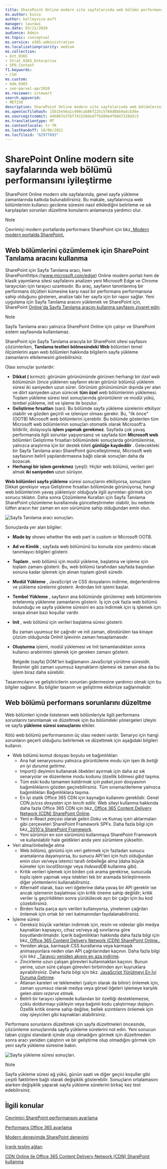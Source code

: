 ```yaml
---
title: SharePoint Online modern site sayfalarında web bölümü performansını iyileştirme
ms.author: kvice
author: kelleyvice-msft
manager: laurawi
ms.date: 03/11/2020
audience: Admin
ms.topic: conceptual
ms.service: o365-administration
ms.localizationpriority: medium
ms.collection:
- Ent_O365
- Strat_O365_Enterprise
- SPO_Content
f1.keywords:
- CSH
ms.custom:
- Adm_O365
- seo-marvel-apr2020
ms.reviewer: sstewart
search.appverid:
- MET150
description: SharePoint Online modern site sayfalarında web bölümlerinin performansını iyileştirmek için Sayfa Tanılama'yı kullanmayı öğrenin.
ms.openlocfilehash: 15b15e56a1c490cab86f225c5784d8bb9adcb36e
ms.sourcegitcommit: d4b867e37bf741528ded7fb289e4f6847228d2c5
ms.translationtype: MT
ms.contentlocale: tr-TR
ms.lasthandoff: 10/06/2021
ms.locfileid: "62977693"
---
```

# <a name="optimize-web-part-performance-in-sharepoint-online-modern-site-pages"></a>SharePoint Online modern site sayfalarında web bölümü performansını iyileştirme

SharePoint Online modern site sayfalarında, genel sayfa yükleme zamanlarında katkıda bulunabilirsiniz. Bu makale, sayfalarınıza web bölümlerinin kullanıcı gecikme süresini nasıl etkilediğini belirleme ve sık karşılaşılan sorunları düzeltme konularını anlamanıza yardımcı olur.

> [!NOTE]
> Çevrimiçi modern portallarda performans SharePoint için bkz[. Modern modern portalda SharePoint.](/sharepoint/modern-experience-performance)

## <a name="use-the-page-diagnostics-for-sharepoint-tool-to-analyze-web-parts"></a>Web bölümlerini çözümlemek için SharePoint Tanılama aracını kullanma

SharePoint için Sayfa Tanılama aracı, hem SharePointhttps://www.microsoft.com/edge) Online modern portalı hem de klasik yayımlama sitesi sayfalarını analizen yeni Microsoft Edge ve Chrome tarayıcıları için tarayıcı uzantısıdır. Bu araç, sayfanın tanımlanmış bir performans ölçütleri kümesine karşı nasıl bir performans performansına sahip olduğunu gösteren, analize tabi her sayfa için bir rapor sağlar. Yeni uygulama için Sayfa Tanılama aracını yüklemek ve SharePoint için, SharePoint [Online'da Sayfa Tanılama aracını kullanma sayfasını ziyaret edin](page-diagnostics-for-spo.md).

> [!NOTE]
> Sayfa Tanılama aracı yalnızca SharePoint Online için çalışır ve SharePoint sistem sayfasında kullanılamaz.

SharePoint için Sayfa Tanılama aracıyla bir SharePoint sitesi sayfasını çözümlerken, **Tanılama testleri bölmesindeki Web** bölümleri temel ölçümlerini aşan web bölümleri hakkında bilgilerin sayfa yükleme zamanlarını etkilemesini _görebilirsiniz._

Olası sonuçlar şunlardır:

- **Dikkat (** kırmızı): görünüm görünümünde görünen herhangi bir _özel web bölümünün_ (önce yüklenen sayfanın ekran görünür bölümü) yüklenm süresi iki saniyeden uzun sürer. Görünüm _görünümünün_ dışında yer alan ve dört saniyeden uzun sürecek **tüm özel** web bölümlerinin yüklemesi. Toplam yükleme süresi test sonuçlarında görüntülenir ve modül yükü, tembel yükleme, init ve işleme ile bozulur.
- **Geliştirme fırsatları** (sarı): Bu bölümde sayfa yükleme sürelerini etkiliyor olabilir ve gözden geçirili ve izleniyor olması gerekir. Bu, "ilk önce" (OOTB) Microsoft web bölümlerini içerebilir. Bu bölümde gösterilen tüm Microsoft web bölümlerinin sonuçları otomatik olarak Microsoft'a bildirilir, dolayısıyla **işlem yapmak gerekmez**. Sayfada çok yavaş performansla ilgili sorunlar yaşıyorsanız ve sayfada tüm **Microsoft web** bölümleri Geliştirme fırsatları bölümündeki sonuçlarda görüntülenirse, yalnızca araştırma için bir destek bileti **günlüğe kaydedilir** . Gelecekteki bir Sayfa Tanılama aracı SharePoint güncelleştirmesi, Microsoft web sayfasının belirli yapılandırmasına bağlı olarak sonuçları daha da bozacak.
- **Herhangi bir işlem gerekmez** (yeşil): Hiçbir web bölümü, verileri geri almak **iki saniyeden** uzun sürüyor.

**Web bölümleri sayfa yükleme** süresi sonuçlarını etkiliyorsa, sonuçların Dikkat gerekiyor veya Geliştirme  fırsatları bölümünde görünüyorsa, hangi web bölümlerinin yavaş yükleniyor olduğuyla ilgili ayrıntıları görmek için sonucu tıklatın. Daha sonra Çözümleme Kuralları için Sayfa Tanılama SharePoint çözümleme kurallarında güncelleştirmeler olabilir, bu nedenle lütfen aracın her zaman en son sürümüne sahip olduğundan emin olun.

![Sayfa Tanılama aracı sonuçları.](../media/modern-portal-optimization/pagediag-web-part.png)

Sonuçlarda yer alan bilgiler:

- **Made by** shows whether the web part is custom or Microsoft OOTB.
- **Ad ve Kimlik** , sayfada web bölümünü bu konuda size yardımcı olacak tanımlayıcı bilgileri gösterir.
- **Toplam** , web bölümü için modül yükleme, başlatma ve işleme için toplam zamanı gösterir. Bu, web bölümü tarafından sayfada başından sonuna kadar işlemek için alınan toplam göreli süredir.
- **Modül Yükleme** , JavaScript ve CSS dosyalarını indirme, değerlendirme ve yükleme sürelerini gösterir. Ardından Init işlemi başlar.
- **Tembel Yükleme** , sayfanın ana bölümünde görülemez web bölümlerinin ertelenmiş yüklenme zamanlarını gösterir. İş için çok fazla web bölümü bulunduğu ve sayfa yükleme süresini en aza indirmek için iş işlemek için sıraya alınan bazı koşullar vardır.
- **Init** , web bölümü için verileri başlatma süresi gösterir.

  Bu zaman uyumsuz bir çağrıdır ve init zaman, döndürülen taa kinaye çözüm olduğunda OnInit işlevinin zaman hesaplamasıdır.

- **Oluşturma** işlemi, modül yüklemesi ve Init tamamlandıktan sonra kullanıcı arabirimini işlemek için gereken zamanı gösterir.

  Belgede (sayfa) DOM'leri bağlamanın JavaScript yürütme süresidir.
  Resimler gibi zaman uyumsuz kaynakların işlemesi ek zaman alsa da bu işlem biraz daha sürebilir.

Tasarımcıların ve geliştiricilerin sorunları gidermesine yardımcı olmak için bu bilgiler sağlanır. Bu bilgiler tasarım ve geliştirme ekibinize sağlanmalıdır.

## <a name="remediate-web-part-performance-issues"></a>Web bölümü performans sorunlarını düzeltme

Web bölümleri içinde listelenen web bölümleriyle ilgili performans sorunlarını tanımlamak ve düzeltmek için bu bölümdeki yönergeleri izleyin ve sayfa **yükleme süresi sonuçlarını** etkiler.

Kötü web bölümü performansının üç olası nedeni vardır. Senaryo için hangi sorunların geçerli olduğunu belirlemek ve düzeltmek için aşağıdaki bilgileri kullanın.

- Web bölümü komut dosyası boyutu ve bağımlılıkları
  - Ana hat senaryosunu yalnızca görüntüleme modu için işen ilk _betiği en iyi duruma getirme_.
  - Import() deyimini kullanarak öbekleri ayırmak için daha az sık senaryolar ve düzenleme modu kodunu (özellik bölmesi _gibi)_ taşıma.
  - Tüm eski kodu tamamen _kaldırmak için paket.json_ dosyasının bağımlılıklarını gözden geçirebilirsiniz. Tüm sınama/derleme yalnızca bağımlılıkları Bağımlılıklara taşıma.
  - En iyi statik Office 365 CDN için kaynağın kullanımı gereklidir. Genel CDN _js/css dosyaları için tercih_ edilir. Web siteyi kullanma hakkında daha fazla Office 365 CDN için bkz[. Office 365 Content Delivery Network (CDN) SharePoint Online](use-microsoft-365-cdn-with-spo.md).
  - Yeni e-React _parçası_ olarak _gelen Doku_ ve Kumaş içeri aktarmaları gibi çerçeveleri SharePoint Framework SPFx. Daha fazla bilgi için bkz[. 2010'a SharePoint Framework](/sharepoint/dev/spfx/sharepoint-framework-overview).
  - Yeni sürümün en son sürümünü kullanmaya SharePoint Framework ve kullanılabilir hale geldikleri anda yeni sürümlere yükseltin.
- Veri alma/önbelleğe alma
  - Web bölümü, görüntü için veri getirmek için fazladan sunucu aramalarına dayanıyorsa, bu sunucu API'leri için hızlı olduğundan emin olun ve/veya istemci tarafı önbelleğe alma (daha büyük kümeler için _localStorage_ veya _IndexedDB_ kullanma gibi).
  - Kritik verileri işlemek için birden çok arama gerekirse, sunucuda toplu işlem yapmak veya istekleri tek bir aramada birleştirmenin diğer yöntemlerini kullanabilirsiniz.
  - Alternatif olarak, bazı veri öğelerine daha yavaş bir API gerektir ise ancak işlemenin başlatması için kritik öneme sahip değildir; kritik veriler iş geçirildikten sonra yürütülecek ayrı bir çağrı için bu kod çözebilirsiniz.
  - Birden fazla parça aynı verileri kullanıyorsa, yinelenen çağrıları önlemek için ortak bir veri katmanından faydalanabilirsiniz.
- İşleme süresi
  - Gereksiz büyük varlıkları indirmek için, resim ve videolar gibi medya kaynakları kapsayıcı, cihaz ve/veya ağ sınırlarına göre boyutlandırılmalıdır. İçerik bağımlılıkları hakkında daha fazla bilgi için bkz[. Office 365 Content Delivery Network (CDN) SharePoint Online..](use-microsoft-365-cdn-with-spo.md)
  - Yeniden akışa, karmaşık CSS kurallarına veya karmaşık animasyonlara neden olan API çağrılarından kaçının. Daha fazla bilgi için bkz [. Tarayıcı yeniden akışını en aza indirme](https://developers.google.com/speed/docs/insights/browser-reflow).
  - Zincirleme uzun çalışan görevleri kullanmaktan kaçının. Bunun yerine, uzun süre çalışan görevleri birbirinden ayrı kuyruklara ayırabilirsiniz. Daha fazla bilgi için bkz. [JavaScript Yürütmeyi En İyi Duruma Getirme](https://developers.google.com/web/fundamentals/performance/rendering/optimize-javascript-execution).
  - Atlanan kareleri ve teklemeleri (yalçın olarak da bilinir) önlemek için, zaman uyumsuz olarak medya veya görsel öğeleri işlemeye karşılık gelen _alanı rezerve etmek._
  - Belirli bir tarayıcı işlemede kullanılan bir özelliği desteklemezse, çoklu doldurmayı yükleyin veya bağımlı kodu çalıştırmayı dışlayın. Özellik kritik öneme sahip değilse, bellek sızıntılarını önlemek için olay işleyicileri gibi kaynakları atabilirsiniz.

Performans sorunlarını düzeltmek için sayfa düzeltmeleri öncesinde, çözümleme sonuçlarında sayfa yükleme sürelerini not edin. Yeni sonucun taban çizgisi standardı içinde olup olmadığını görmek için düzeltmeden sonra aracı yeniden çalıştırın ve bir geliştirme olup olmadığını görmek için yeni sayfa yükleme süresine bakın.

![Sayfa yükleme süresi sonuçları.](../media/modern-portal-optimization/pagediag-page-load-time.png)

>[!NOTE]
>Sayfa yükleme süresi ağ yükü, günün saati ve diğer geçici koşullar gibi çeşitli faktörlere bağlı olarak değişiklik gösterebilir. Sonuçların ortalamasını alarken değişiklik yaparak sayfa yükleme sürelerini birkaç kez test edebilirsiniz.

## <a name="related-topics"></a>İlgili konular

[Çevrimiçi SharePoint performansını ayarlama](tune-sharepoint-online-performance.md)

[Performans Office 365 ayarlama](tune-microsoft-365-performance.md)

[Modern deneyimde SharePoint deneyimi](/sharepoint/modern-experience-performance)

[İçerik teslim ağları](content-delivery-networks.md)

[CDN Online ile Office 365 Content Delivery Network (CDN) SharePoint kullanma](use-microsoft-365-cdn-with-spo.md)
